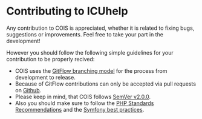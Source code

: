 Contributing to ICUhelp
=======================

Any contribution to COIS is appreciated, whether it is related to fixing bugs, suggestions or improvements. Feel free to take your part in the development!

However you should follow the following simple guidelines for your contribution to be properly recived:

* COIS uses the [GitFlow branching model](http://nvie.com/posts/a-successful-git-branching-model/) for the process from development to release.
* Because of GitFlow contributions can only be accepted via pull requests on [Github](https://github.com/nplhse/cois).
* Please keep in mind, that COIS follows [SemVer v2.0.0](http://semver.org/).
* Also you should make sure to follow the [PHP Standards Recommendations](http://www.php-fig.org/psr/) and the [Symfony best practices](http://symfony.com/doc/current/best_practices/index.html).
